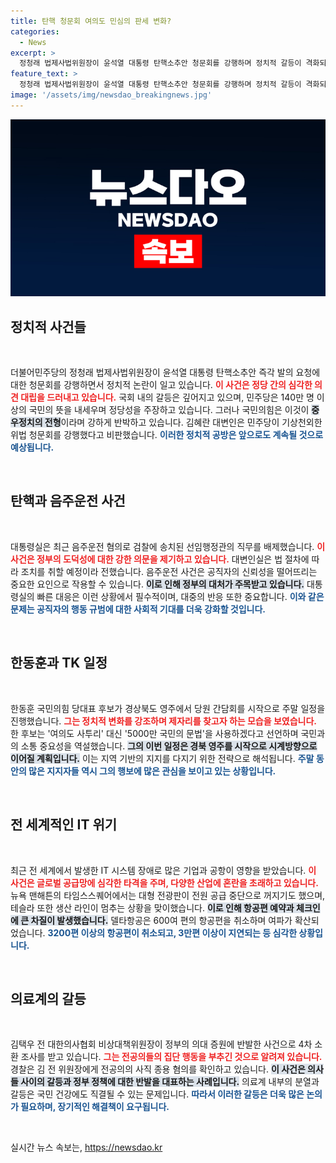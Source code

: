 ```yaml
---
title: 탄핵 청문회 여의도 민심의 판세 변화?
categories:
  - News
excerpt: >
  정청래 법제사법위원장이 윤석열 대통령 탄핵소추안 청문회를 강행하며 정치적 갈등이 격화되고 있다. 국민의힘은 이를 민심 명분 탄핵으로 비판하고, 대통령실은 음주운전 선임행정관을 직무 배제했다. 긴장감이 고조되는 정치적 풍경 속에서 한동훈 후보는 지지를 호소하며 강행군을 이어간다.
feature_text: >
  정청래 법제사법위원장이 윤석열 대통령 탄핵소추안 청문회를 강행하며 정치적 갈등이 격화되고 있다. 국민의힘은 이를 민심 명분 탄핵으로 비판하고, 대통령실은 음주운전 선임행정관을 직무 배제했다. 긴장감이 고조되는 정치적 풍경 속에서 한동훈 후보는 지지를 호소하며 강행군을 이어간다.
image: '/assets/img/newsdao_breakingnews.jpg'
---
```


<p><img src="/assets/img/newsdao_breakingnews.jpg" alt="flaretime 속보" /></p>

<h2 data-ke-size="size26">정치적 사건들</h2>

<p data-ke-size="size16">&nbsp;</p>

<p>더불어민주당의 정청래 법제사법위원장이 윤석열 대통령 탄핵소추안 즉각 발의 요청에 대한 청문회를 강행하면서 정치적 논란이 일고 있습니다. <b><span style="color: #ee2323;">이 사건은 정당 간의 심각한 의견 대립을 드러내고 있습니다.</span></b> 국회 내의 갈등은 깊어지고 있으며, 민주당은 140만 명 이상의 국민의 뜻을 내세우며 정당성을 주장하고 있습니다. 그러나 국민의힘은 이것이 <b><span style="background-color: #21538527;">중우정치의 전형</span></b>이라며 강하게 반박하고 있습니다. 김혜란 대변인은 민주당이 기상천외한 위법 청문회를 강행했다고 비판했습니다. <b><span style="color: #1a5490;">이러한 정치적 공방은 앞으로도 계속될 것으로 예상됩니다.</span></b></p>

<p data-ke-size="size16">&nbsp;</p>

<h2 data-ke-size="size26">탄핵과 음주운전 사건</h2>

<p data-ke-size="size16">&nbsp;</p>

<p>대통령실은 최근 음주운전 혐의로 검찰에 송치된 선임행정관의 직무를 배제했습니다. <b><span style="color: #ee2323;">이 사건은 정부의 도덕성에 대한 강한 의문을 제기하고 있습니다.</span></b> 대변인실은 법 절차에 따라 조치를 취할 예정이라 전했습니다. 음주운전 사건은 공직자의 신뢰성을 떨어뜨리는 중요한 요인으로 작용할 수 있습니다. <b><span style="background-color: #21538527;">이로 인해 정부의 대처가 주목받고 있습니다.</span></b> 대통령실의 빠른 대응은 이런 상황에서 필수적이며, 대중의 반응 또한 중요합니다. <b><span style="color: #1a5490;">이와 같은 문제는 공직자의 행동 규범에 대한 사회적 기대를 더욱 강화할 것입니다.</span></b></p>

<p data-ke-size="size16">&nbsp;</p>

<h2 data-ke-size="size26">한동훈과 TK 일정</h2>

<p data-ke-size="size16">&nbsp;</p>

<p>한동훈 국민의힘 당대표 후보가 경상북도 영주에서 당원 간담회를 시작으로 주말 일정을 진행했습니다. <b><span style="color: #ee2323;">그는 정치적 변화를 강조하며 제자리를 찾고자 하는 모습을 보였습니다.</span></b> 한 후보는 '여의도 사투리' 대신 '5000만 국민의 문법'을 사용하겠다고 선언하며 국민과의 소통 중요성을 역설했습니다. <b><span style="background-color: #21538527;">그의 이번 일정은 경북 영주를 시작으로 시계방향으로 이어질 계획입니다.</span></b> 이는 지역 기반의 지지를 다지기 위한 전략으로 해석됩니다. <b><span style="color: #1a5490;">주말 동안의 많은 지지자들 역시 그의 행보에 많은 관심을 보이고 있는 상황입니다.</span></b></p>

<p data-ke-size="size16">&nbsp;</p>

<h2 data-ke-size="size26">전 세계적인 IT 위기</h2>

<p data-ke-size="size16">&nbsp;</p>

<p>최근 전 세계에서 발생한 IT 시스템 장애로 많은 기업과 공항이 영향을 받았습니다. <b><span style="color: #ee2323;">이 사건은 글로벌 공급망에 심각한 타격을 주며, 다양한 산업에 혼란을 초래하고 있습니다.</span></b> 뉴욕 맨해튼의 타임스스퀘어에서는 대형 전광판이 전원 공급 중단으로 꺼지기도 했으며, 테슬라 또한 생산 라인이 멈추는 상황을 맞이했습니다. <b><span style="background-color: #21538527;">이로 인해 항공편 예약과 체크인에 큰 차질이 발생했습니다.</span></b> 델타항공은 600여 편의 항공편을 취소하며 여파가 확산되었습니다. <b><span style="color: #1a5490;">3200편 이상의 항공편이 취소되고, 3만편 이상이 지연되는 등 심각한 상황입니다.</span></b></p>

<p data-ke-size="size16">&nbsp;</p>

<h2 data-ke-size="size26">의료계의 갈등</h2>

<p data-ke-size="size16">&nbsp;</p>

<p>김택우 전 대한의사협회 비상대책위원장이 정부의 의대 증원에 반발한 사건으로 4차 소환 조사를 받고 있습니다. <b><span style="color: #ee2323;">그는 전공의들의 집단 행동을 부추긴 것으로 알려져 있습니다.</span></b> 경찰은 김 전 위원장에게 전공의의 사직 종용 혐의를 확인하고 있습니다. <b><span style="background-color: #21538527;">이 사건은 의사들 사이의 갈등과 정부 정책에 대한 반발을 대표하는 사례입니다.</span></b> 의료계 내부의 분열과 갈등은 국민 건강에도 직결될 수 있는 문제입니다. <b><span style="color: #1a5490;">따라서 이러한 갈등은 더욱 많은 논의가 필요하며, 장기적인 해결책이 요구됩니다.</span></b></p>

<p data-ke-size="size16">&nbsp;</p>
실시간 뉴스 속보는, <a href="https://newsdao.kr" rel="dofollow">https://newsdao.kr</a>


